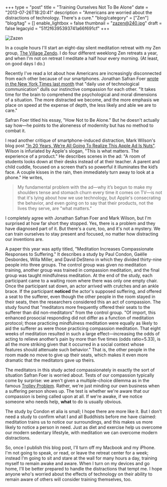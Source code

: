 +++
type = "post"
title = "Training Ourselves Not To Be Alone"
date = "2013-07-26T18:20:41"
description = "Americans are worried about the distractions of technology. There's a cure."
"blog/category" = ["Zen"]
"blog/tag" = []
enable_lightbox = false
thumbnail = "zazen@240.jpg"
draft = false
legacyid = "51f2f6395393741a66f691cf"
+++

<p><img style="display:block; margin-left:auto; margin-right:auto;" src="zazen.jpg" alt="Zazen" title="Zazen" /></p>
<p>In a couple hours I'll start an eight-day silent meditation retreat with my Zen group, <a href="http://villagezendo.org">The Village Zendo</a>. I do four different weeklong Zen retreats a year, and when I'm not on retreat I meditate a half hour every morning. (At least, on good days I do.)</p>
<p>Recently I've read a lot about how Americans are increasingly disconnected from each other because of our smartphones. Jonathan Safran Foer <a href="http://www.nytimes.com/2013/06/09/opinion/sunday/how-not-to-be-alone.html?pagewanted=all">wrote in the New York Times last month</a> that "daily use of technological communication" dulls our instinctive compassion for each other. "It takes time for the brain to comprehend the psychological and moral dimensions of a situation. The more distracted we become, and the more emphasis we place on speed at the expense of depth, the less likely and able we are to care."</p>
<p>Safran Foer titled his essay, "How Not to Be Alone." But he doesn't actually say how&mdash;he points to the aloneness of modernity but has no method to combat it.</p>
<p>I read another critique of smartphone-induced distraction, Mark Wilson's blog post <a href="http://www.fastcodesign.com/1673020/in-20-years-we-re-all-going-to-realize-this-apple-ad-is-nuts">"In 20 Years, We&rsquo;re All Going To Realize This Apple Ad Is Nuts"</a>. Wilson is infuriated by Apple's slogan, "This is what matters. The experience of a product." He describes scenes in the ad: "A room of students looks down at their desks instead of at their teacher. A parent and child cuddle, focused on a screen that&rsquo;s so powerful it illuminates the kid&rsquo;s face. A couple kisses in the rain, then immediately turn away to look at a phone." He writes,</p>
<blockquote>
<p>My fundamental problem with the ad&mdash;why it&rsquo;s begun to make my shoulders tense and stomach churn every time it comes on TV&mdash;is not that it's lying about how we use technology, but Apple's consecrating the behavior, and even going on to say that their products, not the lives they serve, are "what matters."</p>
</blockquote>
<p>I completely agree with Jonathan Safran Foer and Mark Wilson, but I'm surprised at how far short they stopped. Yes, there is a problem and they have diagnosed part of it. But there's a cure, too, and it's not a mystery. We can train ourselves to stay present and focused, no matter how distracting our inventions are.</p>
<p>A paper this year was aptly titled, "Meditation Increases Compassionate Responses to Suffering." It describes a study by Paul Condon, Gae&#776;lle Desbordes, Willa Miller, and David DeSteno in which they divided thirty-nine people into three groups. The control group was given no meditation training, another group was trained in compassion meditation, and the final group was taught mindfulness meditation. At the end of the study, each participant came to a waiting room where there was only one empty chair. Once the participant sat down, an actor arrived with crutches and an ankle brace. If the participant <strong>noticed</strong> the actor's supposed suffering, and offered a seat to the sufferer, even though the other people in the room stayed in their seats, then the researchers considered this an act of compassion. The study found that "meditators more frequently offered their seats to the sufferer than did non-meditators" from the control group. "Of import, this enhanced prosocial responding did not differ as a function of meditation protocol; those practicing mindfulness meditation were equally as likely to aid the sufferer as were those practicing compassion meditation. That eight weeks of meditation resulted in such a large effect&mdash;increasing the odds of acting to relieve another&rsquo;s pain by more than five times (odds ratio=5.33), is all the more striking given that it occurred in a social context whose features should attenuate such behavior." That is, the other people in the room made no move to give up their seats, which makes it even more dramatic that the meditators gave up theirs.</p>
<p>The meditators in this study acted compassionately in exactly the sort of situation Safran Foer is worried about. Tests of our compassion typically come by surprise: we aren't given a multiple-choice dilemma as in the famous <a href="http://en.wikipedia.org/wiki/Trolley_problem">Trolley Problem</a>. Rather, we're just minding our own business when a suffering person shows up. The test is whether we're aware that our compassion is being called upon at all. If we're awake, if we notice someone who needs help, <strong>what</strong> to do is usually obvious.</p>
<p>The study by Condon et alia is small; I hope there are more like it. But I don't need a study to confirm what I and all Buddhists before me have claimed: meditation trains us to notice our surroundings, and this makes us more likely to notice a person in need. Just as diet and exercise help us overcome our modern sedentary lifestyle, with meditation we can overcome modern distractions.</p>
<p>So, once I publish this blog post, I'll turn off my Macbook and my iPhone. I'm not going to speak, or read, or leave the retreat center for a week; instead I'm going to sit and stare at the wall for many hours a day, training myself to remain awake and aware. When I turn on my devices and go home, I'll be better prepared to handle the distractions that tempt me. I hope anyone who's worried about the effects of technology on their ability to remain aware of others will consider training themselves, too.</p>
    